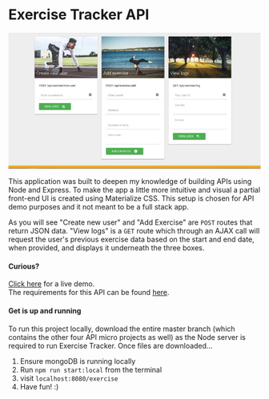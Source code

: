 # Exercise Tracker API

![alt text](https://raw.githubusercontent.com/rscheffers82/API-microservices/master/exercise-tracker/public/images/exercise-tracker-social.jpg)

This application was built to deepen my knowledge of building APIs using Node and Express. To make the app a little more intuitive and visual a partial front-end UI is created using Materialize CSS. This setup is chosen for API demo purposes and it not meant to be a full stack app.

As you will see "Create new user" and "Add Exercise" are `POST` routes that return JSON data. "View logs" is a `GET` route which through an AJAX call will request the user's previous exercise data based on the start and end date, when provided, and displays it underneath the three boxes. 

#### Curious?

[Click here](https://rs82.herokuapp.com/exercise/) for a live demo.
<br />The requirements for this API can be found [here](http://beta.freecodecamp.com/en/challenges/api-and-microservice-projects/exercise-tracker).

#### Get is up and running

To run this project locally, download the entire master branch (which contains the other four API micro projects as well) as the Node server is required to run Exercise Tracker. Once files are downloaded...

1. Ensure mongoDB is running locally
2. Run `npm run start:local` from the terminal
3. visit `localhost:8080/exercise`
4. Have fun! :)

